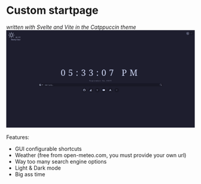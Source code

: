 # Custom startpage

*written with Svelte and Vite in the Catppuccin theme*
![screenshot](https://raw.githubusercontent.com/readf0x/startpage/main/assets/1.png)

Features:

- GUI configurable shortcuts
- Weather (free from open-meteo.com, you must provide your own url)
- Way too many search engine options
- Light & Dark mode
- Big ass time
